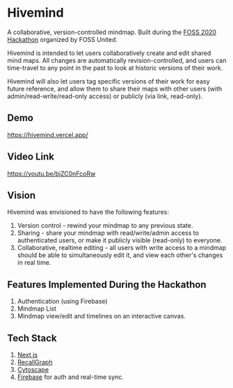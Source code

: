 # Hivemind
A collaborative, version-controlled mindmap. Built during the [FOSS 2020 Hackathon](https://fossunited.org/hackathon) organized by FOSS United.

Hivemind is intended to let users collaboratively create and edit shared mind maps. All changes are automatically revision-controlled, and users can time-travel to any point in the past to look at historic versions of their work.

Hivemind will also let users tag specific versions of their work for easy future reference, and allow them to share their maps with other users (with admin/read-write/read-only access) or publicly (via link, read-only).

## Demo
https://hivemind.vercel.app/

## Video Link
https://youtu.be/bjZC0nFcoRw

## Vision
Hivemind was envisioned to have the following features:
1. Version control - rewind your mindmap to any previous state.
2. Sharing - share your mindmap with read/write/admin access to authenticated users, or make it publicly visible (read-only) to everyone.
3. Collaborative, realtime editing - all users with write access to a mindmap should be able to simultaneously edit it, and view each other's changes in real time.

## Features Implemented During the Hackathon
1. Authentication (using Firebase)
2. Mindmap List
3. Mindmap view/edit and timelines on an interactive canvas.

## Tech Stack
1. [Next.js](https://nextjs.org/)
1. [RecallGraph](https://github.com/RecallGraph/RecallGraph)
1. [Cytoscape](https://js.cytoscape.org/)
1. [Firebase](https://firebase.google.com/) for auth and real-time sync.
